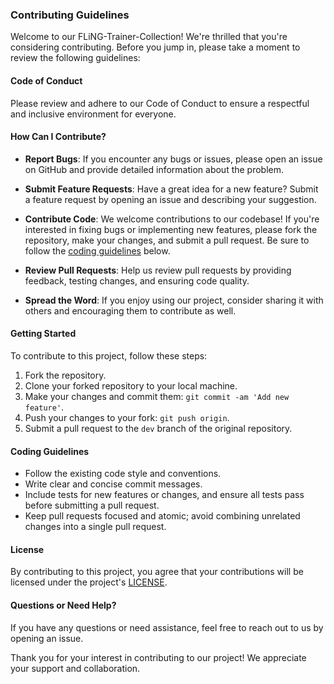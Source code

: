 ### Contributing Guidelines

Welcome to our FLiNG-Trainer-Collection! We're thrilled that you're considering contributing. Before you jump in, please take a moment to review the following guidelines:

#### Code of Conduct

Please review and adhere to our Code of Conduct to ensure a respectful and inclusive environment for everyone.

#### How Can I Contribute?

- **Report Bugs**: If you encounter any bugs or issues, please open an issue on GitHub and provide detailed information about the problem.

- **Submit Feature Requests**: Have a great idea for a new feature? Submit a feature request by opening an issue and describing your suggestion.

- **Contribute Code**: We welcome contributions to our codebase! If you're interested in fixing bugs or implementing new features, please fork the repository, make your changes, and submit a pull request. Be sure to follow the [coding guidelines](#coding-guidelines) below.

- **Review Pull Requests**: Help us review pull requests by providing feedback, testing changes, and ensuring code quality.

- **Spread the Word**: If you enjoy using our project, consider sharing it with others and encouraging them to contribute as well.

#### Getting Started

To contribute to this project, follow these steps:

1. Fork the repository.
2. Clone your forked repository to your local machine.
3. Make your changes and commit them: `git commit -am 'Add new feature'`.
4. Push your changes to your fork: `git push origin`.
5. Submit a pull request to the `dev` branch of the original repository.

#### Coding Guidelines

- Follow the existing code style and conventions.
- Write clear and concise commit messages.
- Include tests for new features or changes, and ensure all tests pass before submitting a pull request.
- Keep pull requests focused and atomic; avoid combining unrelated changes into a single pull request.

#### License

By contributing to this project, you agree that your contributions will be licensed under the project's [LICENSE](./LICENSE).

#### Questions or Need Help?

If you have any questions or need assistance, feel free to reach out to us by opening an issue.

Thank you for your interest in contributing to our project! We appreciate your support and collaboration.

